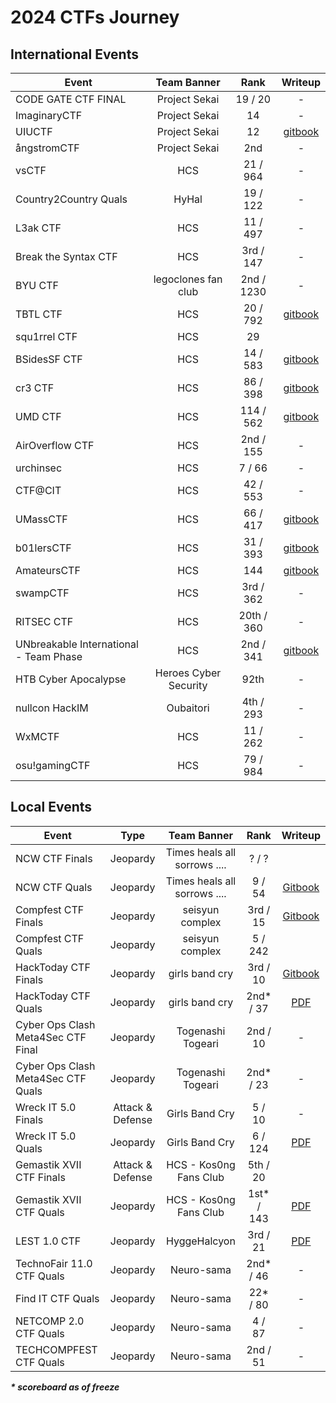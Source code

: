 # 2024 CTFs Journey

## International Events
| Event | Team Banner | Rank | Writeup |
| --- | :---: |  :---: | :---: |
| CODE GATE CTF FINAL | Project Sekai | 19 / 20 | - |
| ImaginaryCTF | Project Sekai | 14 | - |
| UIUCTF | Project Sekai | 12 | [gitbook](https://hyggehalcyon.gitbook.io/page/ctfs/2024/uiuctf#pwnymalloc) |
| ångstromCTF | Project Sekai | 2nd | - |
| vsCTF | HCS | 21 / 964 | - |
| Country2Country Quals | HyHal | 19 / 122 | - |
| L3ak CTF | HCS | 11 / 497 | - |
| Break the Syntax CTF | HCS | 3rd / 147 | - |
| BYU CTF | legoclones fan club | 2nd / 1230 | - |
| TBTL CTF | HCS | 20 / 792 | [gitbook](https://hyggehalcyon.gitbook.io/page/ctfs/2024/tbtl-ctf) |
| squ1rrel CTF | HCS | 29 |  |
| BSidesSF CTF | HCS | 14 / 583 | [gitbook](https://hyggehalcyon.gitbook.io/page/ctfs/2024/bsidessf-ctf) |
| cr3 CTF | HCS | 86 / 398 | [gitbook](https://hyggehalcyon.gitbook.io/page/ctfs/2024/cr3-ctf) |
| UMD CTF | HCS | 114 / 562 | [gitbook](https://hyggehalcyon.gitbook.io/page/ctfs/2024/umd-ctf) |
| AirOverflow CTF | HCS | 2nd / 155 | - |
| urchinsec | HCS | 7 / 66 | - |
| CTF@CIT | HCS | 42 / 553 | - |
| UMassCTF | HCS | 66 / 417 | [gitbook](https://hyggehalcyon.gitbook.io/page/ctfs/2024/umassctf) |
| b01lersCTF | HCS | 31 / 393 | [gitbook](https://hyggehalcyon.gitbook.io/page/ctfs/2024/b01lers-ctf) |
| AmateursCTF | HCS | 144 | [gitbook](https://hyggehalcyon.gitbook.io/page/ctfs/2024/amateursctf) |
| swampCTF | HCS | 3rd / 362 | - |
| RITSEC CTF | HCS | 20th / 360 | - |
| UNbreakable International - Team Phase | HCS | 2nd / 341 | [gitbook](https://hyggehalcyon.gitbook.io/page/ctfs/2024/unbreakable-international-team-phase) |
| HTB Cyber Apocalypse | Heroes Cyber Security | 92th | - |
| nullcon HackIM | Oubaitori | 4th / 293 | - |
| WxMCTF | HCS | 11 / 262 | - |
| osu!gamingCTF | HCS | 79 / 984 | - | 
    
## Local Events
| Event | Type | Team Banner | Rank | Writeup |
| --- | :---: |  :---: |  :---: | :---: |
| NCW CTF Finals | Jeopardy | Times heals all sorrows .... | ? / ? | |
| NCW CTF Quals | Jeopardy | Times heals all sorrows .... | 9 / 54 | [Gitbook](https://hyggehalcyon.gitbook.io/page/ctfs/2024/national-cyber-week-quals) |
| Compfest CTF Finals | Jeopardy | seisyun complex | 3rd / 15 | [Gitbook](https://hyggehalcyon.gitbook.io/page/ctfs/2024/compfest-16-finals)  |
| Compfest CTF Quals | Jeopardy | seisyun complex | 5 / 242 | |
| HackToday CTF Finals | Jeopardy | girls band cry | 3rd / 10 | [Gitbook](https://hyggehalcyon.gitbook.io/page/ctfs/2024/hacktoday-finals)  |
| HackToday CTF Quals | Jeopardy | girls band cry | 2nd* / 37 | [PDF](https://github.com/HyggeHalcyon/CTFs/blob/main/2024/HackToday/quals/WU_HackToday2024_girls_band_cry.pdf) |
| Cyber Ops Clash Meta4Sec CTF Final | Jeopardy | Togenashi Togeari | 2nd / 10 | - |
| Cyber Ops Clash Meta4Sec CTF Quals | Jeopardy | Togenashi Togeari | 2nd* / 23 | - |
| Wreck IT 5.0 Finals | Attack & Defense | Girls Band Cry | 5 / 10 | - |
| Wreck IT 5.0 Quals | Jeopardy | Girls Band Cry | 6 / 124 | [PDF](https://github.com/HyggeHalcyon/CTFs/blob/main/2024/WreckIT/Quals/GirlsBandCry_General.pdf) |
| Gemastik XVII CTF Finals | Attack & Defense | HCS - Kos0ng Fans Club | 5th / 20 |  |
| Gemastik XVII CTF Quals | Jeopardy | HCS - Kos0ng Fans Club | 1st* / 143 | [PDF](https://github.com/HyggeHalcyon/CTFs/blob/main/2024/GemastikCTF/Quals/GEMASTIK_QUALS_HCS-kos0ngFansClub.pdf) |
| LEST 1.0 CTF |  Jeopardy | HyggeHalcyon | 3rd / 21 | [PDF](https://github.com/HyggeHalcyon/CTFs/blob/main/2024/LEST/WU_LEST2024_HyggeHalcyon.pdf) |
| TechnoFair 11.0 CTF Quals |  Jeopardy | Neuro-sama | 2nd* / 46 | - |
| Find IT CTF Quals |  Jeopardy | Neuro-sama | 22* / 80 | - |
| NETCOMP 2.0 CTF Quals |  Jeopardy | Neuro-sama | 4 / 87 | - |
| TECHCOMPFEST CTF Quals |  Jeopardy | Neuro-sama | 2nd / 51 | - |

_***\* scoreboard as of freeze***_
